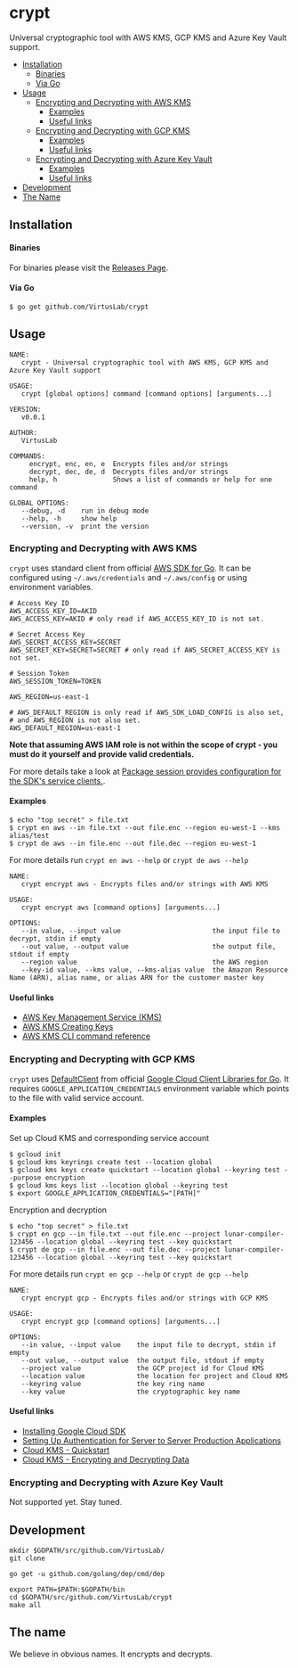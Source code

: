 # crypt

Universal cryptographic tool with AWS KMS, GCP KMS and Azure Key Vault support.

* [Installation](README.md#installation)
  * [Binaries](README.md#binaries)
  * [Via Go](README.md#via-go)
* [Usage](README.md#usage)
  * [Encrypting and Decrypting with AWS KMS](README.md#encrypting-and-decrypting-with-aws-kms)
    * [Examples](README.md#examples)
    * [Useful links](README.md#useful-links)
  * [Encrypting and Decrypting with GCP KMS](README.md#encrypting-and-decrypting-with-gcp-kms)
    * [Examples](README.md#examples-1)
    * [Useful links](README.md#useful-links-1)
  * [Encrypting and Decrypting with Azure Key Vault](README.md#encrypting-and-decrypting-with-azure-key-vault)
    * [Examples](README.md#examples-1)
    * [Useful links](README.md#useful-links-1)
* [Development](README.md#development)
* [The Name](README.md#the-name)

## Installation

#### Binaries

For binaries please visit the [Releases Page](https://github.com/VirtusLab/crypt/releases).

#### Via Go

```console
$ go get github.com/VirtusLab/crypt
```

## Usage

    NAME:
       crypt - Universal cryptographic tool with AWS KMS, GCP KMS and Azure Key Vault support

    USAGE:
       crypt [global options] command [command options] [arguments...]

    VERSION:
       v0.0.1

    AUTHOR:
       VirtusLab

    COMMANDS:
         encrypt, enc, en, e  Encrypts files and/or strings
         decrypt, dec, de, d  Decrypts files and/or strings
         help, h              Shows a list of commands or help for one command

    GLOBAL OPTIONS:
       --debug, -d    run in debug mode
       --help, -h     show help
       --version, -v  print the version

### Encrypting and Decrypting with AWS KMS

`crypt` uses standard client from official [AWS SDK for Go](https://aws.amazon.com/sdk-for-go/).
It can be configured using `~/.aws/credentials` and `~/.aws/config` or using environment variables.

    # Access Key ID
    AWS_ACCESS_KEY_ID=AKID
    AWS_ACCESS_KEY=AKID # only read if AWS_ACCESS_KEY_ID is not set.

    # Secret Access Key
    AWS_SECRET_ACCESS_KEY=SECRET
    AWS_SECRET_KEY=SECRET=SECRET # only read if AWS_SECRET_ACCESS_KEY is not set.

    # Session Token
    AWS_SESSION_TOKEN=TOKEN

    AWS_REGION=us-east-1

    # AWS_DEFAULT_REGION is only read if AWS_SDK_LOAD_CONFIG is also set,
    # and AWS_REGION is not also set.
    AWS_DEFAULT_REGION=us-east-1

**Note that assuming AWS IAM role is not within the scope of crypt - you must do it yourself and provide valid credentials.**

For more details take a look at [Package session provides configuration for the SDK's service clients.](https://docs.aws.amazon.com/sdk-for-go/api/aws/session/).

#### Examples

    $ echo "top secret" > file.txt
    $ crypt en aws --in file.txt --out file.enc --region eu-west-1 --kms alias/test
    $ crypt de aws --in file.enc --out file.dec --region eu-west-1

For more details run `crypt en aws --help` or `crypt de aws --help`

    NAME:
       crypt encrypt aws - Encrypts files and/or strings with AWS KMS

    USAGE:
       crypt encrypt aws [command options] [arguments...]

    OPTIONS:
       --in value, --input value                       the input file to decrypt, stdin if empty
       --out value, --output value                     the output file, stdout if empty
       --region value                                  the AWS region
       --key-id value, --kms value, --kms-alias value  the Amazon Resource Name (ARN), alias name, or alias ARN for the customer master key

#### Useful links

- [AWS Key Management Service (KMS)](https://aws.amazon.com/kms/)
- [AWS KMS Creating Keys](https://docs.aws.amazon.com/kms/latest/developerguide/create-keys.html)
- [AWS KMS CLI command reference](https://docs.aws.amazon.com/cli/latest/reference/kms/index.html#cli-aws-kms)

### Encrypting and Decrypting with GCP KMS

`crypt` uses [DefaultClient](https://godoc.org/golang.org/x/oauth2/google#DefaultClient) from official [Google Cloud Client Libraries for Go](https://github.com/GoogleCloudPlatform/google-cloud-go).
It requires `GOOGLE_APPLICATION_CREDENTIALS` environment variable which points to the file with valid service account.

#### Examples

Set up Cloud KMS and corresponding service account

    $ gcloud init
    $ gcloud kms keyrings create test --location global
    $ gcloud kms keys create quickstart --location global --keyring test --purpose encryption
    $ gcloud kms keys list --location global --keyring test
    $ export GOOGLE_APPLICATION_CREDENTIALS="[PATH]"

Encryption and decryption

    $ echo "top secret" > file.txt
    $ crypt en gcp --in file.txt --out file.enc --project lunar-compiler-123456 --location global --keyring test --key quickstart
    $ crypt de gcp --in file.enc --out file.dec --project lunar-compiler-123456 --location global --keyring test --key quickstart

For more details run `crypt en gcp --help` or `crypt de gcp --help`

    NAME:
       crypt encrypt gcp - Encrypts files and/or strings with GCP KMS

    USAGE:
       crypt encrypt gcp [command options] [arguments...]

    OPTIONS:
       --in value, --input value    the input file to decrypt, stdin if empty
       --out value, --output value  the output file, stdout if empty
       --project value              the GCP project id for Cloud KMS
       --location value             the location for project and Cloud KMS
       --keyring value              the key ring name
       --key value                  the cryptographic key name


#### Useful links

- [Installing Google Cloud SDK](https://cloud.google.com/sdk/install)
- [Setting Up Authentication for Server to Server Production Applications](https://cloud.google.com/docs/authentication/production)
- [Cloud KMS - Quickstart](https://cloud.google.com/kms/docs/quickstart)
- [Cloud KMS - Encrypting and Decrypting Data](https://cloud.google.com/kms/docs/encrypt-decrypt#kms-howto-encrypt-go)

### Encrypting and Decrypting with Azure Key Vault

Not supported yet. Stay tuned.

## Development

    mkdir $GOPATH/src/github.com/VirtusLab/
    git clone

    go get -u github.com/golang/dep/cmd/dep

    export PATH=$PATH:$GOPATH/bin
    cd $GOPATH/src/github.com/VirtusLab/crypt
    make all

## The name

We believe in obvious names. It encrypts and decrypts.
